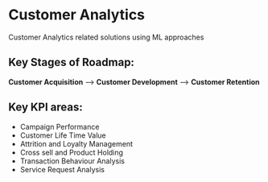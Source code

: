 # Customer Analytics
Customer Analytics related solutions using ML approaches

## Key Stages of Roadmap:

**Customer Acquisition** --> **Customer Development** --> **Customer Retention**


## Key KPI areas:

- Campaign Performance
- Customer Life Time Value
- Attrition and Loyalty Management
- Cross sell and Product Holding
- Transaction Behaviour Analysis
- Service Request Analysis

